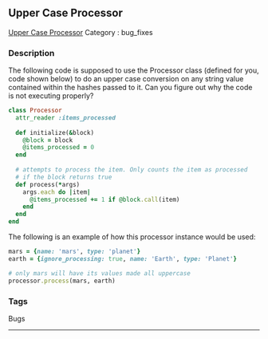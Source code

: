 ## Upper Case Processor
[Upper Case Processor](https://www.codewars.com/kata/upper-case-processor)
Category : bug_fixes

### Description
The following code is supposed to use the Processor class (defined for you, code shown below) to do an upper case conversion on any string value contained within the hashes passed to it. Can you figure out why the code is not executing properly?

```ruby
class Processor
  attr_reader :items_processed
  
  def initialize(&block)
    @block = block
    @items_processed = 0
  end
  
  # attempts to process the item. Only counts the item as processed 
  # if the block returns true
  def process(*args)
    args.each do |item|
      @items_processed += 1 if @block.call(item)
    end
  end
end
```

The following is an example of how this processor instance would be used:
```ruby
mars = {name: 'mars', type: 'planet'}
earth = {ignore_processing: true, name: 'Earth', type: 'Planet'}

# only mars will have its values made all uppercase
processor.process(mars, earth) 
```

### Tags
Bugs

- - -
